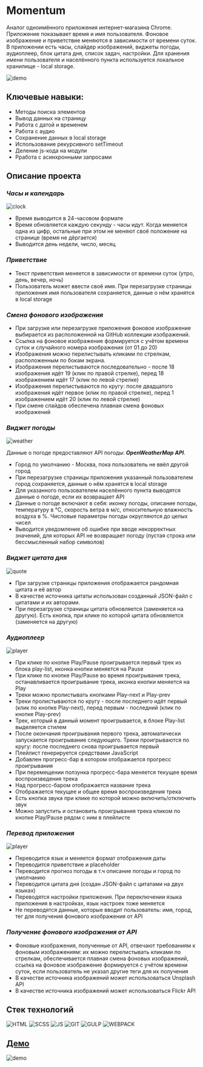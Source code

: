 # Momentum

Аналог одноимённого приложения интернет-магазина Chrome. Приложение показывает время и имя пользователя. Фоновое изображение и приветствие меняются в зависимости от времени суток.
В приложении есть часы, слайдер изображений, виджеты погоды, аудиоплеер, блок цитата дня, список задач, настройки. Для хранения имени пользователя и населённого пункта используется локальное хранилище - local storage.

![demo](./public/images/counter.jpg)

## **Ключевые навыки:**

* Методы поиска элементов
* Вывод данных на страницу
* Работа с датой и временем
* Работа с аудио
* Сохранение данных в local storage
* Использование рекурсивного setTimeout
* Деление js-кода на модули
* Рработа с асинхронными запросами

## **Описание проекта**

### ***Часы и календарь***

![clock](./public/images/clock.jpg)

* Время выводится в 24-часовом формате
* Время обновляется каждую секунду - часы идут. Когда меняется одна из цифр, остальные при этом не меняют своё положение на странице (время не дёргается)
* Выводится день недели, число, месяц

### ***Приветствие***

* Текст приветствия меняется в зависимости от времени суток (утро, день, вечер, ночь)
* Пользователь может ввести своё имя. При перезагрузке страницы приложения имя пользователя сохраняется, данные о нём хранятся в local storage

### ***Смена фонового изображения***

* При загрузке или перезагрузке приложения фоновое изображение выбирается из расположенной на GitHub коллекции изображений.
* Ссылка на фоновое изображение формируется с учётом времени суток и случайного номера изображения (от 01 до 20)
* Изображения можно перелистывать кликами по стрелкам, расположенным по бокам экрана.
* Изображения перелистываются последовательно - после 18 изображения идёт 19 (клик по правой стрелке), перед 18 изображением идёт 17 (клик по левой стрелке)
* Изображения перелистываются по кругу: после двадцатого изображения идёт первое (клик по правой стрелке), перед 1 изображением идёт 20 (клик по левой стрелке)
* При смене слайдов обеспечена плавная смена фоновых изображений

### ***Виджет погоды***

![weather](./public/images/weather.jpg)

Данные о погоде предоставляют API погоды: ***OpenWeatherMap API***.

* Город по умолчанию - Москва, пока пользователь не ввёл другой город
* При перезагрузке страницы приложения указанный пользователем город сохраняется, данные о нём хранятся в local storage
* Для указанного пользователем населённого пункта выводятся данные о погоде, если их возвращает API
* Данные о погоде включают в себя: иконку погоды, описание погоды, температуру в °C, скорость ветра в м/с, относительную влажность воздуха в %. Числовые параметры погоды округляются до целых чисел
* Выводится уведомление об ошибке при вводе некорректных значений, для которых API не возвращает погоду (пустая строка или бессмысленный набор символов)

### ***Виджет цитата дня***

![quote](./public/images/quote.jpg)

* При загрузке страницы приложения отображается рандомная цитата и её автор
* В качестве источника цитаты использован созданный JSON-файл с цитатами и их авторами.
* При перезагрузке страницы цитата обновляется (заменяется на другую). Есть кнопка, при клике по которой цитата обновляется (заменяется на другую)

### ***Аудиоплеер***

![player](./public/images/player.jpg)

* При клике по кнопке Play/Pause проигрывается первый трек из блока play-list, иконка кнопки меняется на Pause
* При клике по кнопке Play/Pause во время проигрывания трека, останавливается проигрывание трека, иконка кнопки меняется на Play
* Треки можно пролистывать кнопками Play-next и Play-prev
* Треки пролистываются по кругу - после последнего идёт первый (клик по кнопке Play-next), перед первым - последний (клик по кнопке Play-prev)
* Трек, который в данный момент проигрывается, в блоке Play-list выделяется стилем
* После окончания проигрывания первого трека, автоматически запускается проигрывание следующего. Треки проигрываются по кругу: после последнего снова проигрывается первый
* Плейлист генерируется средствами JavaScript
* Добавлен прогресс-бар в котором отображается прогресс проигрывания
* При перемещении ползунка прогресс-бара меняется текущее время воспроизведения трека
* Над прогресс-баром отображается название трека
* Отображается текущее и общее время воспроизведения трека
* Есть кнопка звука при клике по которой можно включить/отключить звук
* Можно запустить и остановить проигрывания трека кликом по кнопке Play/Pause рядом с ним в плейлисте

### ***Перевод приложения***

![player](./public/images/lang.jpg)

* Переводится язык и меняется формат отображения даты
* Переводится приветствие и placeholder
* Переводится прогноз погоды в т.ч описание погоды и город по умолчанию
* Переводится цитата дня (создан JSON-файл с цитатами на двух языках)
* Переводятся настройки приложения. При переключении языка приложения в настройках, язык настроек тоже меняется
* Не переводятся данные, которые вводит пользователь: имя, город, тег для получения фонового изображения от API

### ***Получение фонового изображения от API***

* Фоновые изображения, полученные от API, отвечают требованиям к фоновым изображениям: их можно перелистывать кликами по стрелкам, обеспечивается плавная смена фоновых изображений, ссылка на фоновое изображение формируется с учётом времени суток, если пользователь не указал другие теги для их получения
* В качестве источника изображений может использоваться Unsplash API
* В качестве источника изображений может использоваться Flickr API

## **Стек технологий**
![HTML](./public/images/html-badge.svg)
![SCSS](./public/images/scss-badge.svg)
![JS](./public/images/java-script-badge.svg)
![GIT](./public/images/git-badge.svg)
![GULP](./public/images/gulp-badge.svg)
![WEBPACK](./public/images/webpack-badge.svg)

## [**Демо**](https://alekseeva-t-v.github.io/countdown-new-year/)
![demo](./public/images/demo.jpg)
